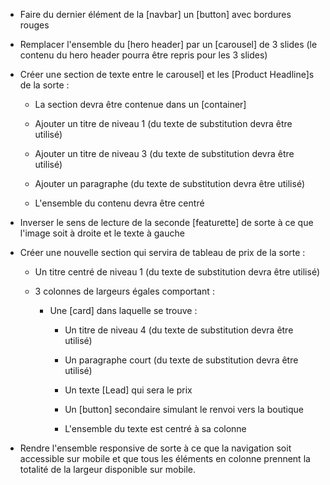* Faire du dernier élément de la [navbar] un [button] avec bordures rouges

* Remplacer l'ensemble du [hero header] par un [carousel] de 3 slides (le contenu du hero header pourra être repris pour les 3 slides)

* Créer une section de texte entre le carousel] et les [Product Headline]s de la sorte :

  * La section devra être contenue dans un [container]

  * Ajouter un titre de niveau 1 (du texte de substitution devra être utilisé)

  * Ajouter un titre de niveau 3 (du texte de substitution devra être utilisé)

  * Ajouter un paragraphe (du texte de substitution devra être utilisé)

  * L'ensemble du contenu devra être centré

* Inverser le sens de lecture de la seconde [featurette] de sorte à ce que l'image soit à droite et le texte à gauche

* Créer une nouvelle section qui servira de tableau de prix de la sorte :

  * Un titre centré de niveau 1 (du texte de substitution devra être utilisé)

  * 3 colonnes de largeurs égales comportant :

    * Une [card] dans laquelle se trouve :

      * Un titre de niveau 4 (du texte de substitution devra être utilisé)

      * Un paragraphe court (du texte de substitution devra être utilisé)

      * Un texte [Lead] qui sera le prix

      * Un [button] secondaire simulant le renvoi vers la boutique

      * L'ensemble du texte est centré à sa colonne

* Rendre l'ensemble responsive de sorte à ce que la navigation soit accessible sur mobile et que tous les éléments en colonne prennent la totalité de la largeur disponible sur mobile.
